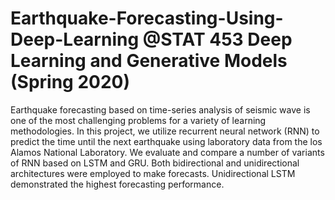 # Earthquake-Forecasting-Using-Deep-Learning @STAT 453 Deep Learning and Generative Models (Spring 2020)

Earthquake forecasting based on time-series analysis of seismic wave is one of the most challenging problems for a variety of learning methodologies. In this project, we utilize recurrent neural network (RNN) to predict the time until the next earthquake using laboratory data from the los Alamos National Laboratory. We evaluate and compare a number of variants of RNN based on LSTM and GRU. Both bidirectional and unidirectional architectures were employed to make forecasts. Unidirectional LSTM demonstrated the highest forecasting performance. 
